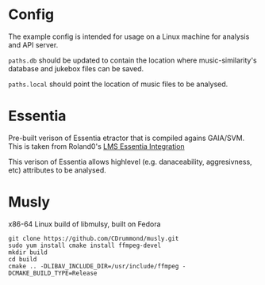 Config
======

The example config is intended for usage on a Linux machine for analysis and API
server.

`paths.db` should be updated to contain the location where music-similarity's
database and jukebox files can be saved.

`paths.local` should point the location of music files to be analysed.

  
Essentia
========

Pre-built verison of Essentia etractor that is compiled agains GAIA/SVM. This is
taken from Roland0's [LMS Essentia Integration](https://www.nexus0.net/pub/sw/lmsessentia/)

This verison of Essentia allows highlevel (e.g. danaceability, aggresivness, etc)
attributes to be analysed.


Musly
=====

x86-64 Linux build of libmulsy, built on Fedora

```
git clone https://github.com/CDrummond/musly.git
sudo yum install cmake install ffmpeg-devel
mkdir build
cd build
cmake .. -DLIBAV_INCLUDE_DIR=/usr/include/ffmpeg -DCMAKE_BUILD_TYPE=Release
```
